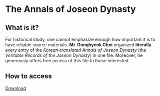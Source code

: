 # The Annals of Joseon Dynasty

## What is it?
For historical study, one cannot emphasize enough how important it is to have reliable source materials. **Mr. Donghyeok Choi** organized **literally** every entry of the *Korean-translated Annals of Joseon Dynasty* (the *Veritable Records of the Joseon Dynasty*) in one file. Moreover, he generously offers free access of this file to those interested.

## How to access
[Download](https://o365kaist-my.sharepoint.com/:x:/g/personal/thornback_office_kaist_ac_kr/Eb2cE4IbCBFLnoQOcl4iSQABkm0L5rcz0NS9O62erzcu8w?e=XupBbB&download=1)
